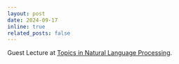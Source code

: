 ```yaml
---
layout: post
date: 2024-09-17
inline: true
related_posts: false
---
```


Guest Lecture at <a href="https://edu.epfl.ch/coursebook/en/topics-in-natural-language-processing-CS-612">Topics in Natural Language Processing</a>. 
